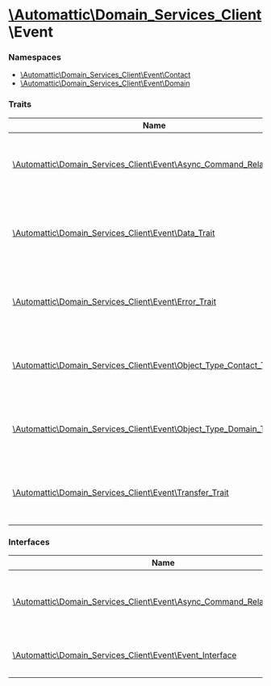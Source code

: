 # [\Automattic](../namespaces/automattic.md)[\Domain_Services_Client](../namespaces/automattic-domain-services-client.md)\Event

### Namespaces

* [\Automattic\Domain_Services_Client\Event\Contact](../namespaces/automattic-domain-services-client-event-contact.md)
* [\Automattic\Domain_Services_Client\Event\Domain](../namespaces/automattic-domain-services-client-event-domain.md)

### Traits

| Name | Summary |
|------|---------|
| [\Automattic\Domain_Services_Client\Event\Async_Command_Related_Trait](../classes/Automattic-Domain-Services-Client-Event-Async-Command-Related-Trait.md) | Used by all events resulting from running an asynchronous command |
| [\Automattic\Domain_Services_Client\Event\Data_Trait](../classes/Automattic-Domain-Services-Client-Event-Data-Trait.md) | Trait that defines data access methods common to all event classes. |
| [\Automattic\Domain_Services_Client\Event\Error_Trait](../classes/Automattic-Domain-Services-Client-Event-Error-Trait.md) | Trait that specifies methods common to all error event classes. |
| [\Automattic\Domain_Services_Client\Event\Object_Type_Contact_Trait](../classes/Automattic-Domain-Services-Client-Event-Object-Type-Contact-Trait.md) | Trait for objects that are associated with a contact. |
| [\Automattic\Domain_Services_Client\Event\Object_Type_Domain_Trait](../classes/Automattic-Domain-Services-Client-Event-Object-Type-Domain-Trait.md) | Trait for objects that are associated with a domain. |
| [\Automattic\Domain_Services_Client\Event\Transfer_Trait](../classes/Automattic-Domain-Services-Client-Event-Transfer-Trait.md) | Trait that adds transfer-related methods to an event. |


### Interfaces

| Name | Summary |
|------|---------|
| [\Automattic\Domain_Services_Client\Event\Async_Command_Related_Interface](../classes/Automattic-Domain-Services-Client-Event-Async-Command-Related-Interface.md) | Implemented by all events resulting from running an asynchronous command |
| [\Automattic\Domain_Services_Client\Event\Event_Interface](../classes/Automattic-Domain-Services-Client-Event-Event-Interface.md) | An interface used by all event classes. |

